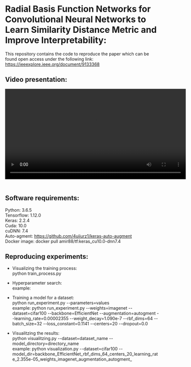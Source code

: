 # Radial Basis Function Networks for Convolutional Neural Networks to Learn Similarity Distance Metric and Improve Interpretability:
This repository contains the code to reproduce the paper which can be found open access under the following link: https://ieeexplore.ieee.org/document/9133368
## Video presentation:

<video controls="controls" style="margin-bottom:20px;width:590px">    
         <source src="https://drive.google.com/file/d/1jekQdVLb9lerZOzH-1EG82yjqKbtTsal/view?usp=sharing" type="video/mp4"> 
</video>

## Software requirements:
Python: 3.6.5  
Tensorflow: 1.12.0  
Keras: 2.2.4  
Cuda: 10.0   
cuDNN: 7.4  
Auto-agment: https://github.com/4uiiurz1/keras-auto-augment  
Docker image: docker pull amir88/tf:keras_cu10.0-dnn7.4
## Reproducing experiments:
- Visualizing the training process:  
  python train_process.py
- Hyperparameter search:  
  example:
    
- Training a model for a dataset:  
  python run_experiment.py --parameters=values  
  example: python run_experiment.py --weights=imagenet --dataset=cifar100 --backbone=EfficientNet --augmentation=autogment --learning_rate=0.00002355 --weight_decay=1.090e-7 --rbf_dims=64 --batch_size=32 --loss_constant=0.1141 --centers=20 --dropout=0.0
- Visualitzing the results:  
  python visualitzing.py --dataset=dataset_name --model_directory=directory_name  
  example: python visualization.py --dataset=cifar100 --model_dir=backbone_EfficientNet_rbf_dims_64_centers_20_learning_rate_2.355e-05_weights_imagenet_augmentation_autogment_ 
